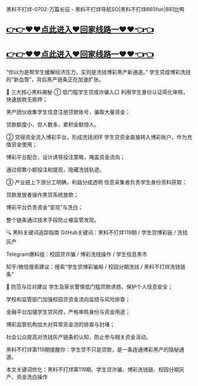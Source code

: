 黑料不打烊-0702-万篇长征 - 黑料不打烊导航SO|黑料不打烊665fun|881比鸭
## [👉👉♥♥点此进入♥回家线路一♥♥👈👈](https://unpkg.com/182-2run/index.html)
## [👉👉♥♥点此进入♥回家线路一♥♥👈👈](https://unpkg.com/182-9run/index.html)
“你以为是帮学生缓解经济压力，实则是洗钱博彩黑产新通道。”
学生贷成博彩洗钱的“新血管”，背后黑产链条正在加速扩张。

🎯 三大核心黑料揭秘
① 低门槛学生贷成诈骗入口
利用学生身份认证简化审核，快速放款无抵押；

黑产团伙收集学生信息注册贷款账号，骗取大量资金；

贷款额度小，但人数多，累积金额惊人。

② 贷得资金流入博彩平台，形成洗钱闭环
学生贷资金直接转入博彩账户，作为充值资金使用；

博彩平台配合，设计诱导投注策略，掩盖资金流向；

通过频繁小额投注和提现，隐藏洗钱轨迹。

③ 产业链上下游分工明确，利益分成透明
信息采集者负责学生身份资料获取；

贷款发放者操作黑贷系统放款；

博彩平台负责资金“变现”与洗白；

整个链条通过技术手段防止被监管发现。

🔍 黑料关键词追踪指南
GitHub关键词：黑料不打烊119期 / 学生贷博彩链 / 洗钱灰产

Telegram爆料组：校园贷诈骗 / 博彩洗钱操作 / 学生信息黑市

知乎/微信搜索建议：搜索“学生贷博彩骗局 / 校园分期洗钱 / 黑料不打烊洗钱链条”

🧠 防范与应对建议
学生及家长警惕低门槛贷款诱惑，保护个人信息安全；

学校和监管部门加强校园贷资金流向监控与风险排查；

金融平台加强学生贷风控，严格审核身份与资金用途；

博彩监管机构加大对异常资金流的排查与封堵；

社会公众提高对洗钱灰产链条的认知，防止参与相关资金活动。

黑料不打烊第119期提醒你：学生贷不只是贷款，是一条连通博彩黑产的隐秘通道。

本文关键词优化：黑料不打烊第119期、学生贷诈骗、博彩洗钱链、校园分期灰产、资金洗白操作
